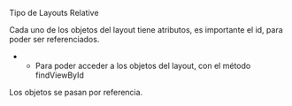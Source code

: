 Tipo de Layouts
  Relative
  
  
Cada uno de los objetos del layout tiene atributos, es importante el id, para poder ser referenciados.
  * - Para poder acceder a los objetos del layout, con el método findViewById


Los objetos se pasan por referencia.

